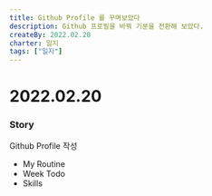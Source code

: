 ```yaml
---
title: Github Profile 를 꾸며보았다
description: Github 프로필을 바꿔 기분을 전환해 보았다.
createBy: 2022.02.20
charter: 일지
tags: ["일지"]
---
```


# 2022.02.20

### Story

Github Profile 작성

-   My Routine
-   Week Todo
-   Skills
